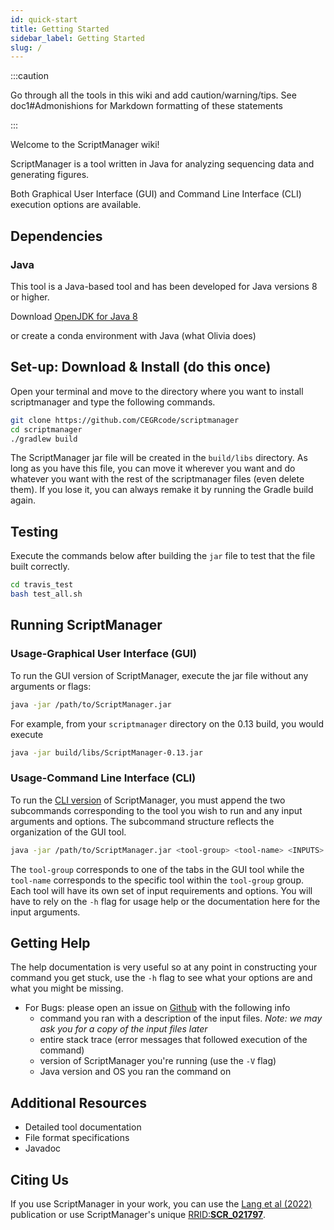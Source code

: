 ```yaml
---
id: quick-start
title: Getting Started
sidebar_label: Getting Started
slug: /
---
```


:::caution

Go through all the tools in this wiki and add caution/warning/tips. See doc1#Admonishions for Markdown formatting of these statements

:::

Welcome to the ScriptManager wiki!

ScriptManager is a tool written in Java for analyzing sequencing data and generating figures.

Both Graphical User Interface (GUI) and Command Line Interface (CLI) execution options are available.

## Dependencies

### Java

This tool is a Java-based tool and has been developed for Java versions 8 or higher.

Download [OpenJDK for Java 8](https://openjdk.java.net/install/)

or create a conda environment with Java (what Olivia does)




## Set-up: Download & Install (do this once)

Open your terminal and move to the directory where you want to install scriptmanager and type the following commands.

```bash
git clone https://github.com/CEGRcode/scriptmanager
cd scriptmanager
./gradlew build
```

The ScriptManager jar file will be created in the `build/libs` directory. As long as you have this file, you can move it wherever you want and do whatever you want with the rest of the scriptmanager files (even delete them). If you lose it, you can always remake it by running the Gradle build again.

## Testing

Execute the commands below after building the `jar` file to test that the file built correctly.
<!---Clean-up test file, write test script, and add to repo-->
<!---Add doc for executing during setup-->
<!---Check java version-->

```bash
cd travis_test
bash test_all.sh
```



## Running ScriptManager

### Usage-Graphical User Interface (GUI)

To run the GUI version of ScriptManager, execute the jar file without any arguments or flags:

```bash
java -jar /path/to/ScriptManager.jar
```

For example, from your `scriptmanager` directory on the 0.13 build, you would execute

```bash
java -jar build/libs/ScriptManager-0.13.jar
```


### Usage-Command Line Interface (CLI)

To run the [CLI version][cli] of ScriptManager, you must append the two subcommands corresponding to the tool you wish to run and any input arguments and options. The subcommand structure reflects the organization of the GUI tool.

```bash
java -jar /path/to/ScriptManager.jar <tool-group> <tool-name> <INPUTS> <OPTIONS>
```

The `tool-group` corresponds to one of the tabs in the GUI tool while the `tool-name` corresponds to the specific tool within the `tool-group` group. Each tool will have its own set of input requirements and options. You will have to rely on the `-h` flag for usage help or the documentation here for the input arguments.


## Getting Help

The help documentation is very useful so at any point in constructing your command you get stuck, use the `-h` flag to see what your options are and what you might be missing.

<!---Read through the tool guide (use `-h` flag if using CLI) to check for parameter restrictions-->
<!---Add FAQs page-->
* For Bugs: please open an issue on [Github][github-repo] with the following info
    * command you ran with a description of the input files. _Note: we may ask you for a copy of the input files later_
    * entire stack trace (error messages that followed execution of the command)
    * version of ScriptManager you're running (use the `-V` flag)
    * Java version and OS you ran the command on


## Additional Resources
* Detailed tool documentation
* File format specifications
* Javadoc

## Citing Us
If you use ScriptManager in your work, you can use the [Lang et al (2022)][pearc-paper] publication or use ScriptManager's unique [RRID:**SCR_021797**][rrid-link].


[pearc-paper]:https://dl.acm.org/doi/abs/10.1145/3491418.3535161
[rrid-link]:https://scicrunch.org/resources/data/record/nlx_144509-1/SCR_021797/resolver?q=SCR_021797%2A&l=SCR_021797%2A&i=rrid:scr_021797

[github-repo]:https://github.com/CEGRcode/scriptmanager
[cli]:command-line.md
